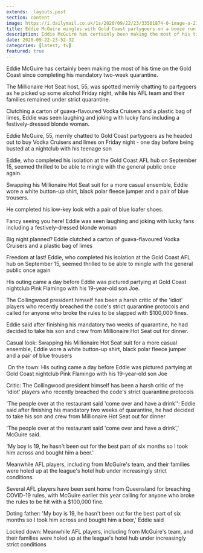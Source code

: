 ```yaml
---
extends: _layouts.post
section: content
image: https://i.dailymail.co.uk/1s/2020/09/22/23/33501874-0-image-a-21_1600814593260.jpg 
title: Eddie McGuire mingles with Gold Coast partygoers on a booze run for vodka and limes 
description: Eddie McGuire has certainly been making the most of his time on the Gold Coast since completing his mandatory two-week quarantine.  
date: 2020-09-22-23-52-32 
categories: [latest, tv] 
featured: true 
--- 
```

Eddie McGuire has certainly been making the most of his time on the Gold Coast since completing his mandatory two-week quarantine. 

The Millionaire Hot Seat host, 55, was spotted merrily chatting to partygoers as he picked up some alcohol Friday night, while his AFL team and their families remained under strict quarantine.   

Clutching a carton of guava-flavoured Vodka Cruisers and a plastic bag of limes, Eddie was seen laughing and joking with lucky fans including a festively-dressed blonde woman.

Eddie McGuire, 55, merrily chatted to Gold Coast partygoers as he headed out to buy Vodka Cruisers and limes on Friday night - one day before being busted at a nightclub with his teenage son

Eddie, who completed his isolation at the Gold Coast AFL hub on September 15, seemed thrilled to be able to mingle with the general public once again.   

Swapping his Millionaire Hot Seat suit for a more casual ensemble, Eddie wore a white button-up shirt, black polar fleece jumper and a pair of blue trousers.

He completed his low-key look with a pair of blue loafer shoes. 

Fancy seeing you here! Eddie was seen laughing and joking with lucky fans including a festively-dressed blonde woman

Big night planned? Eddie clutched a carton of guava-flavoured Vodka Cruisers and a plastic bag of limes 

Freedom at last! Eddie, who completed his isolation at the Gold Coast AFL hub on September 15, seemed thrilled to be able to mingle with the general public once again

His outing came a day before Eddie was pictured partying at Gold Coast nightclub Pink Flamingo with his 19-year-old son Joe. 

The Collingwood president himself has been a harsh critic of the 'idiot' players who recently breached the code's strict quarantine protocols and called for anyone who broke the rules to be slapped with $100,000 fines.   

Eddie said after finishing his mandatory two weeks of quarantine, he had decided to take his son and crew from Millionaire Hot Seat out for dinner.

Casual look: Swapping his Millionaire Hot Seat suit for a more casual ensemble, Eddie wore a white button-up shirt, black polar fleece jumper and a pair of blue trousers

 On the town: His outing came a day before Eddie was pictured partying at Gold Coast nightclub Pink Flamingo with his 19-year-old son Joe

Critic: The Collingwood president himself has been a harsh critic of the 'idiot' players who recently breached the code's strict quarantine protocols

'The people over at the restaurant said 'come over and have a drink'': Eddie said after finishing his mandatory two weeks of quarantine, he had decided to take his son and crew from Millionaire Hot Seat out for dinner

'The people over at the restaurant said 'come over and have a drink',' McGuire said.

'My boy is 19, he hasn't been out for the best part of six months so I took him across and bought him a beer.'

Meanwhile AFL players, including from McGuire's team, and their families were holed up at the league's hotel hub under increasingly strict conditions.  

Several AFL players have been sent home from Queensland for breaching COVID-19 rules, with McGuire earlier this year calling for anyone who broke the rules to be hit with a $100,000 fine.   

Doting father: 'My boy is 19, he hasn't been out for the best part of six months so I took him across and bought him a beer,' Eddie said 

Locked down: Meanwhile AFL players, including from McGuire's team, and their families were holed up at the league's hotel hub under increasingly strict conditions 

